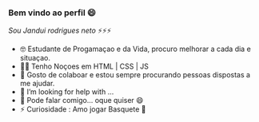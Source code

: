 ### Bem vindo ao perfil 😄

*Sou Jandui rodrigues neto* ⚡⚡⚡


- 🤓 Estudante de Progamaçao e da Vida, procuro melhorar a cada dia e situaçao.
- 🧑‍💻 Tenho Noçoes em HTML | CSS | JS
- 👋 Gosto de colaboar e estou sempre procurando pessoas dispostas a me ajudar.
- 🤔 I’m looking for help with ...
- 💬 Pode falar comigo... oque quiser 😄
- ⚡ Curiosidade : Amo jogar Basquete 🏀
